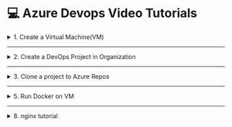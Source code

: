 # 💻 Azure Devops Video Tutorials
<details>

<summary>1. Create a Virtual Machine(VM)</summary>
   - Configure VM with the same settings as in the Screenshots.
   - Save User-Name and Password for later use
   - Stop VM when not in use
   - Delete VM when all tasks listed below are completed
   - In Network Settings Create Inbound Rule for port 8080

<img src="https://github.com/vntkshp/XPMC_tutorials/blob/8a00e3ebbe300b48c2512d7e28529396476b3a51/Screenshorts/VM-Config.jpg" width="500"><br>
<img src="https://github.com/vntkshp/XPMC_tutorials/blob/8a00e3ebbe300b48c2512d7e28529396476b3a51/Screenshorts/VM-Disk.jpg" width="500"><br>
<img src="https://github.com/vntkshp/XPMC_tutorials/blob/92dd53cfcf413e17892e62bf5ce17d230a1b28f0/Screenshorts/VM-Network.jpg" width="500">


</details>



----------------------------------------------------------


<details>

<summary>2. Create a DevOps Project in Organization</summary>
	- Create New Organisation and Project
	- Give permissions to all members.
</details>




----------------------------------------------------------



<details>

<summary>3. Clone a project to Azure Repos
</summary>
	
   1. Clone ![this](https://github.com/dockersamples/snake-game-tensorflow-docker.git) demo project from github to Repos
   2. Create and Save **Personal Access Tokens** for later use
   3. Create and Save **Git Credentials** for later use
</details>



----------------------------------------------------------




<details>

<summary>5. Run Docker on VM</summary>

**Update your package index**
```
sudo apt update
```

**Install required packages to allow apt to use repositories over HTTPS**
```
sudo apt install -y apt-transport-https ca-certificates curl software-properties-common
```

**Add Docker's official GPG key**
```
curl -fsSL https://download.docker.com/linux/ubuntu/gpg | sudo gpg --dearmor -o /usr/share/keyrings/docker-archive-keyring.gpg
```

**Set up the stable Docker repository**
```
echo "deb [arch=$(dpkg --print-architecture) signed-by=/usr/share/keyrings/docker-archive-keyring.gpg] https://download.docker.com/linux/ubuntu $(lsb_release -cs) stable" | sudo tee /etc/apt/sources.list.d/docker.list > /dev/null
```

**Update the package index again**
```
sudo apt update
```

**Install Docker Engine**
```
sudo apt install -y docker-ce docker-ce-cli containerd.io
```

**Verify Docker installation**
---
sudo docker run hello-world
---

**Clone Repository to VM**
paste git repository link at the end for this to work
```
git clone 
```

**Build image**
```
sudo docker build -t my-image .
```

**Run Docker Image**
```
docker compose up -d
```

**Stop Docker Image**
```
docker compose down
```

**List running docker containers**
```
sudo docker ps
```

</details>



----------------------------------------------------------




<details>

<summary>8. nginx tutorial</summary>

**Install nginx**
```
sudo apt install nginx
```

**Check Version**
```
nginx -version
```

```
cat Dockerfile
```
***Backup nginx.conf**
```
sudo mv /etc/nginx/nginx.conf etc/nginx/nginx.conf.bak
```


**Open nginx.conf**

```
sudo nano etc/nginx/nginx.conf


** Paste this in nginx.conf**
```
events {}

http {
	server {
    		listen 80;

    		location / {
        		proxy_pass http://127.0.0.1:8080;
        		proxy_set_header Host $host;
        		proxy_set_header X-Real-IP $remote_addr;
        		proxy_set_header X-Forwarded-For $proxy_add_x_forwarded_for;
    		}
	}
}
```



</details>



----------------------------------------------------------

<details>

<summary>9. Assign VM as Agent
</summary>
	- Create New Self Hosted Agent
	- Assign VM as Self Hosted Agent
	- Create Linux based Agent
	- **Save Access token for later use**

###Use following commands to configure Agent

** **
```
mkdir myagent && cd myagent
```
** **
```
 tar zxvf ~/vsts-agent-linux-x64-4.255.0.tar.gz
```
**To configure Agent **
```
./config.sh
```
**To start Agent **
```
./run.sh
```


</details>


------------------------------------------------------------

<details>

<summary>10. Create an Agent in Azure Pipelines</summary>

   - Search for Organisation in Search bar
   - Create VM by giving the details.
   - Create Project to access DevOps Applications


<img src="https://github.com/user-attachments/assets/6657078f-be16-4679-bb0a-565e6c8e1d0a" width="300">
[![twitter](https://img.shields.io/badge/twitter-1DA1F2?style=for-the-badge&logo=twitter&logoColor=white)](https://twitter.com/)

```
   puts "Hello World"
```

</details>

